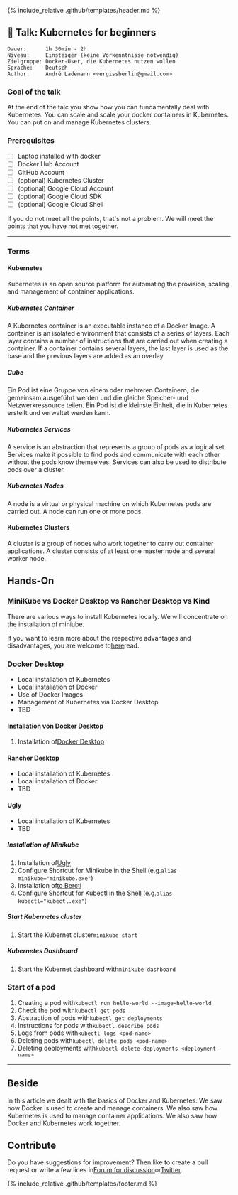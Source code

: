 {% include_relative .github/templates/header.md %}

## 💬 Talk: Kubernetes for beginners

```text
Dauer:      1h 30min - 2h
Niveau:     Einsteiger (keine Vorkenntnisse notwendig)
Zielgruppe: Docker-User, die Kubernetes nutzen wollen
Sprache:    Deutsch
Author:     André Lademann <vergissberlin@gmail.com>
```

### Goal of the talk

At the end of the talc you show how you can fundamentally deal with Kubernetes. You can scale and scale your docker containers in Kubernetes. You can put on and manage Kubernetes clusters.

### Prerequisites

-   [ ] Laptop installed with docker
-   [ ] Docker Hub Account
-   [ ] GitHub Account
-   [ ] (optional) Kubernetes Cluster
-   [ ] (optional) Google Cloud Account
-   [ ] (optional) Google Cloud SDK
-   [ ] (optional) Google Cloud Shell

If you do not meet all the points, that's not a problem. We will meet the points that you have not met together.

* * *

### Terms

#### Kubernetes

Kubernetes is an open source platform for automating the provision, scaling and management of container applications.

##### Kubernetes Container

A Kubernetes container is an executable instance of a Docker Image. A container is an isolated environment that consists of a series of layers. Each layer contains a number of instructions that are carried out when creating a container. If a container contains several layers, the last layer is used as the base and the previous layers are added as an overlay.

##### Cube

Ein Pod ist eine Gruppe von einem oder mehreren Containern, die gemeinsam ausgeführt werden und die gleiche Speicher- und Netzwerkressource teilen. Ein Pod ist die kleinste Einheit, die in Kubernetes erstellt und verwaltet werden kann.

##### Kubernetes Services

A service is an abstraction that represents a group of pods as a logical set. Services make it possible to find pods and communicate with each other without the pods know themselves. Services can also be used to distribute pods over a cluster.

##### Kubernetes Nodes

A node is a virtual or physical machine on which Kubernetes pods are carried out. A node can run one or more pods.

#### Kubernetes Clusters

A cluster is a group of nodes who work together to carry out container applications. A cluster consists of at least one master node and several worker node.

## Hands-On

### MiniKube vs Docker Desktop vs Rancher Desktop vs Kind

There are various ways to install Kubernetes locally. We will concentrate on the installation of miniube.

If you want to learn more about the respective advantages and disadvantages, you are welcome to[here](https://itnext.io/goodbye-docker-desktop-hello-minikube-3649f2a1c469)read.

### Docker Desktop

-   Local installation of Kubernetes
-   Local installation of Docker
-   Use of Docker Images
-   Management of Kubernetes via Docker Desktop
-   TBD

#### Installation von Docker Desktop

1.  Installation of[Docker Desktop](https://www.docker.com/products/docker-desktop)

#### Rancher Desktop

-   Local installation of Kubernetes
-   Local installation of Docker
-   TBD

#### Ugly

-   Local installation of Kubernetes
-   TBD

##### Installation of Minikube

1.  Installation of[Ugly](https://minikube.sigs.k8s.io/docs/start/)
2.  Configure Shortcut for Minikube in the Shell (e.g.`alias minikube="minikube.exe"`)
3.  Installation of[to Berctl](https://kubernetes.io/docs/tasks/tools/install-kubectl/)
4.  Configure Shortcut for Kubectl in the Shell (e.g.`alias kubectl="kubectl.exe"`)

##### Start Kubernetes cluster

1.  Start the Kubernet cluster`minikube start`

##### Kubernetes Dashboard

1.  Start the Kubernet dashboard with`minikube dashboard`

### Start of a pod

1.  Creating a pod with`kubectl run hello-world --image=hello-world`
2.  Check the pod with`kubectl get pods`
3.  Abstraction of pods with`kubectl get deployments`
4.  Instructions for pods with`kubectl describe pods`
5.  Logs from pods with`kubectl logs <pod-name>`
6.  Deleting pods with`kubectl delete pods <pod-name>`
7.  Deleting deployments with`kubectl delete deployments <deployment-name>`

* * *

## Beside

In this article we dealt with the basics of Docker and Kubernetes. We saw how Docker is used to create and manage containers. We also saw how Kubernetes is used to manage container applications. We also saw how Docker and Kubernetes work together.

## Contribute

Do you have suggestions for improvement? Then like to create a pull request or write a few lines in[Forum for discussion](https://github.com/vergissberlin/talk-docker/discussions)or[Twitter](https://twitter.com/vergissberlin).

{% include_relative .github/templates/footer.md %}
